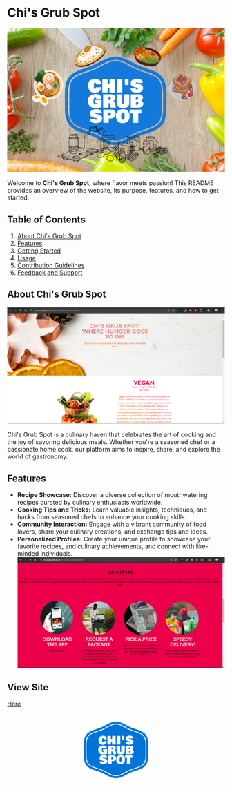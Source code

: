 # Chi's Grub Spot
![Landing Page](https://github.com/Echimara/Chi-s-Grub-Spot/blob/main/Screenshot%20(751).png)

Welcome to **Chi's Grub Spot**, where flavor meets passion! This README provides an overview of the website, its purpose, features, and how to get started.

## Table of Contents

1. [About Chi's Grub Spot](#about-chis-grub-spot)
2. [Features](#features)
3. [Getting Started](#getting-started)
4. [Usage](#usage)
5. [Contribution Guidelines](#contribution-guidelines)
6. [Feedback and Support](#feedback-and-support)

## About Chi's Grub Spot
![Food History](https://github.com/Echimara/Chi-s-Grub-Spot/blob/main/Screenshot%20(759).png)

Chi's Grub Spot is a culinary haven that celebrates the art of cooking and the joy of savoring delicious meals. Whether you're a seasoned chef or a passionate home cook, our platform aims to inspire, share, and explore the world of gastronomy.

## Features

- **Recipe Showcase:** Discover a diverse collection of mouthwatering recipes curated by culinary enthusiasts worldwide.
- **Cooking Tips and Tricks:** Learn valuable insights, techniques, and hacks from seasoned chefs to enhance your cooking skills.
- **Community Interaction:** Engage with a vibrant community of food lovers, share your culinary creations, and exchange tips and ideas.
- **Personalized Profiles:** Create your unique profile to showcase your favorite recipes, and culinary achievements, and connect with like-minded individuals.
![Food History](https://github.com/Echimara/Chi-s-Grub-Spot/blob/main/Screenshot%20(760).png)

## View Site
[Here](https://echimara.github.io/Chi-s-Grub-Spot/)

<p align="center">
<img src="https://github.com/Echimara/Chi-s-Grub-Spot/blob/main/Logo.png" alt="Logo" width="150">
</p>

